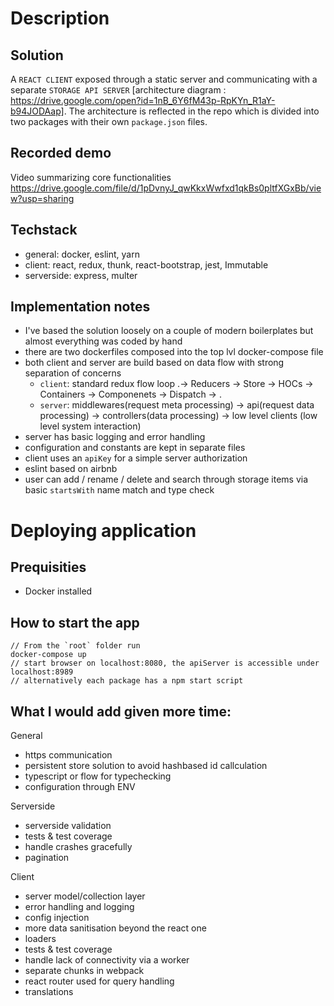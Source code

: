 # Description

## Solution
A `REACT CLIENT` exposed through a static server and communicating with a separate `STORAGE API SERVER` [architecture diagram : https://drive.google.com/open?id=1nB_6Y6fM43p-RpKYn_R1aY-b94JODAap]. The architecture is reflected in the repo which is divided into two packages with their own `package.json` files.

## Recorded demo

Video summarizing core functionalities https://drive.google.com/file/d/1pDvnyJ_qwKkxWwfxd1qkBs0pltfXGxBb/view?usp=sharing

## Techstack
- general: docker, eslint, yarn 
- client: react, redux, thunk, react-bootstrap, jest, Immutable
- serverside: express, multer

## Implementation notes
- I've based the solution loosely on a couple of modern boilerplates but almost everything was coded by hand
- there are two dockerfiles composed into the top lvl docker-compose file
- both client and server are build based on data flow with strong separation of concerns
  - `client`: standard redux flow loop  .-> Reducers -> Store -> HOCs -> Containers -> Componenets -> Dispatch -> .
  - `server`: middlewares(request meta processing) -> api(request data processing) -> controllers(data processing) -> low level clients (low level system interaction)
- server has basic logging and error handling
- configuration and constants are kept in separate files
- client uses an `apiKey` for a simple server authorization
- eslint based on airbnb
- user can add / rename / delete and search through storage items via basic `startsWith` name match and type check

# Deploying application

## Prequisities
- Docker installed

## How to start the app

```
// From the `root` folder run 
docker-compose up
// start browser on localhost:8080, the apiServer is accessible under localhost:8989
// alternatively each package has a npm start script
```

## What I would add given more time:

General
- https communication
- persistent store solution to avoid hashbased id callculation
- typescript or flow for typechecking
- configuration through ENV

Serverside
- serverside validation
- tests & test coverage
- handle crashes gracefully
- pagination

Client
- server model/collection layer
- error handling and logging
- config injection
- more data sanitisation beyond the react one
- loaders
- tests & test coverage
- handle lack of connectivity via a worker
- separate chunks in webpack
- react router used for query handling
- translations
